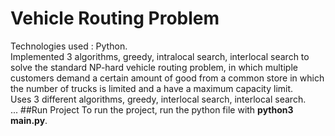 # Vehicle Routing Problem
Technologies used : Python. <br />
Implemented 3 algorithms, greedy, intralocal search, interlocal search to solve the standard NP-hard vehicle routing problem, in which multiple customers demand a certain amount of good from a common store in which the number of trucks is limited and a have a maximum capacity limit.
<br />
Uses 3 different algorithms, greedy, interlocal search, interlocal search.
<br/>
...
##Run Project 
To run the project, run the python file with **python3 main.py**.
